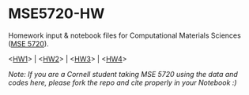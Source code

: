 # MSE5720-HW
Homework input & notebook files for Computational Materials Sciences ([MSE 5720](https://courses.cornell.edu/preview_course_nopop.php?catoid=31&coid=493002)).

<[HW1]()> | <[HW2]()> | <[HW3](HW3)> | <[HW4](HW4)>

*Note: If you are a Cornell student taking MSE 5720 using the data and codes here, please fork the repo and cite properly in your Notebook :)*

